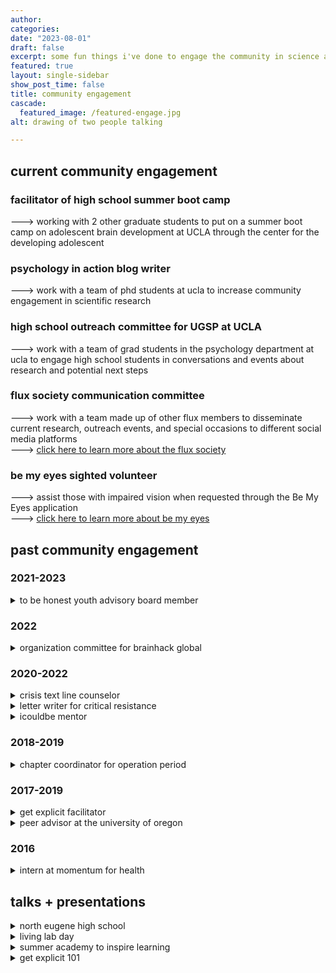 ```yaml
---
author:
categories:
date: "2023-08-01"
draft: false
excerpt: some fun things i've done to engage the community in science and science with the community
featured: true
layout: single-sidebar
show_post_time: false
title: community engagement
cascade:
  featured_image: /featured-engage.jpg
alt: drawing of two people talking

---
```

## current community engagement

### facilitator of high school summer boot camp 
---> working with 2 other graduate students to put on a summer boot camp on adolescent brain development at UCLA through the center for the developing adolescent 

### psychology in action blog writer 
---> work with a team of phd students at ucla to increase community engagement in scientific research

### high school outreach committee for UGSP at UCLA
---> work with a team of grad students in the psychology department at ucla to engage high school students in conversations and events about research and potential next steps 

### flux society communication committee
---> work with a team made up of other flux members to disseminate current research, outreach events, and special occasions to different social media platforms </br> ---> [click here to learn more about the flux society](https://fluxsociety.org/communications-committee/)

### be my eyes sighted volunteer
---> assist those with impaired vision when requested through the Be My Eyes application </br>
---> [click here to learn more about be my eyes](https://www.bemyeyes.com/about)

## past community engagement

### 2021-2023
<details><summary>to be honest youth advisory board member</a></summary>

> sat on a board specialized in working with youth to de-stigmatize mental health </br>

> [click here to learn more about tbh](https://linktr.ee/tbhtoday)
</details>

### 2022
<details><summary>organization committee for brainhack global</a></summary>

> helped manage the communication between all [brainhack events](https://brainhack.org/global2022/)
</details>

### 2020-2022
<details><summary>crisis text line counselor</a></summary>

> provided de-escalation to those in crisis through an online platform

> learn how to get involved [here](https://www.crisistextline.org/)
</details>

<details><summary>letter writer for critical resistance</summary>

> worked with the pacific northwest chapter to respond to letters from incarcerated individuals seeking advice on trauma, mental health, violence, re-entry, and other forms of oppressive content (e.g., ableism, transphobia, etc.)

> learn how to get involved [here](https://criticalresistance.org/)
</details>

<details><summary>icouldbe mentor</summary>

> mentored high school students

> learn how to get involved [here](https://www.icouldbe.org/)
</details>

### 2018-2019

<details><summary>chapter coordinator for operation period</summary>

> restructured a youth-led non-profit to provide advocacy, education, and services relating to menstrual inequity

> learn about the initiative and how to get involved [here](https://www.operationperiod.org/)
</details>

### 2017-2019

<details><summary>get explicit facilitator</summary>

> facilitated peer-to-peer conversations for incoming students surrounding topics such as consent, sexual violence prevention, and healthy sexuality

> learn more about the program [here](https://dos.uoregon.edu/getexplicit)
</details>

<details><summary>peer advisor at the university of oregon</summary>

> advised other undergraduate students studying psychology on executing their graduation plans
</details>

### 2016
<details><summary>intern at momentum for health</summary>

> assisted with an after-school youth program for young adults diagnosed with schizophrenia

> learn more about the organization and how to get involved [here](https://momentumforhealth.org/)
</details>


## talks + presentations

<details><summary>north eugene high school</summary>

> presented "intro to neuroscience" to a psychology class with the [dbic lab](http://devbrainlab.org/)
</details>

<details><summary>living lab day</summary>

 > taught children from the community how to make anatomically correct brain hats and pipe cleaner neurons while answering their questions about the structures</br>
 </details>

<details><summary>summer academy to inspire learning</summary>

 > presented the general topic of mindfulness for a summer camp dedicated to inspiring high school students in Oregon to engage with a variety of scientific fields
 </details>

 <details><summary>get explicit 101</summary>

 > designed and implemented a presentation to give to incoming students at the University of Oregon. The presentation aimed to replace a prevention play surrounding the topic of sexual violence prevention and healthy relationships.
 </details>
